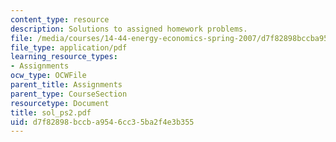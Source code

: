 ```yaml
---
content_type: resource
description: Solutions to assigned homework problems.
file: /media/courses/14-44-energy-economics-spring-2007/d7f82898bccba9546cc35ba2f4e3b355_sol_ps2.pdf
file_type: application/pdf
learning_resource_types:
- Assignments
ocw_type: OCWFile
parent_title: Assignments
parent_type: CourseSection
resourcetype: Document
title: sol_ps2.pdf
uid: d7f82898-bccb-a954-6cc3-5ba2f4e3b355
---
```

